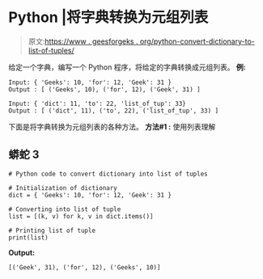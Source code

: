 # Python |将字典转换为元组列表

> 原文:[https://www . geesforgeks . org/python-convert-dictionary-to-list-of-tuples/](https://www.geeksforgeeks.org/python-convert-dictionary-to-list-of-tuples/)

给定一个字典，编写一个 Python 程序，将给定的字典转换成元组列表。
**例:**

```
Input: { 'Geeks': 10, 'for': 12, 'Geek': 31 }
Output : [ ('Geeks', 10), ('for', 12), ('Geek', 31) ]

Input: { 'dict': 11, 'to': 22, 'list_of_tup': 33}
Output : [ ('dict', 11), ('to', 22), ('list_of_tup', 33) ]
```

下面是将字典转换为元组列表的各种方法。
**方法#1 :** 使用列表理解

## 蟒蛇 3

```
# Python code to convert dictionary into list of tuples

# Initialization of dictionary
dict = { 'Geeks': 10, 'for': 12, 'Geek': 31 }

# Converting into list of tuple
list = [(k, v) for k, v in dict.items()]

# Printing list of tuple
print(list)
```

**Output:** 

```
[('Geek', 31), ('for', 12), ('Geeks', 10)]
```